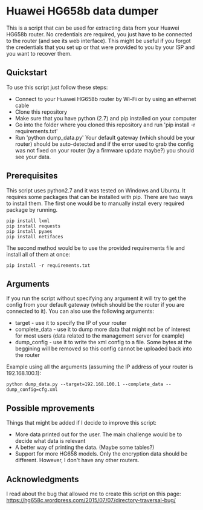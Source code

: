 # Huawei HG658b data dumper

This is a script that can be used for extracting data from your Huawei HG658b router.
No credentials are required, you just have to be connected to the router (and see its web interface).
This might be useful if you forgot the credentials that you set up or that were provided to you by your ISP and you want to recover them.

## Quickstart

To use this script just follow these steps:
* Connect to your Huawei HG658b router by Wi-Fi or by using an ethernet cable
* Clone this repository
* Make sure that you have python (2.7) and pip installed on your computer
* Go into the folder where you cloned this repository and run 'pip install -r requirements.txt'
* Run 'python dump_data.py'
Your default gateway (which should be your router) should be auto-detected and if the error used to grab the config was not fixed on your router (by a firmware update maybe?) you should see your data.

## Prerequisites

This script uses python2.7 and it was tested on Windows and Ubuntu.
It requires some packages that can be installed with pip. There are two ways to install them.
The first one would be to manually install every required package by running.
```
pip install lxml
pip install requests
pip install pyaes
pip install netifaces
```
The second method would be to use the provided requirements file and install all of them at once:
```
pip install -r requirements.txt
```

## Arguments

If you run the script without specifying any argument it will try to get the config from your default gateway (which should be the router if you are connected to it).
You can also use the following arguments:
* target - use it to specify the IP of your router
* complete_data - use it to dump more data that might not be of interest for most users (data related to the management server for example)
* dump_config - use it to write the xml config to a file. Some bytes at the beggining will be removed so this config cannot be uploaded back into the router

Example using all the arguments (assuming the IP address of your router is 192.168.100.1):
```
python dump_data.py --target=192.168.100.1 --complete_data --dump_config=cfg.xml
```

## Possible mprovements

Things that might be added if I decide to improve this script:
* More data printed out for the user. The main challenge would be to decide what data is relevant
* A better way of printing the data. (Maybe some tables?)
* Support for more HG658 models. Only the encryption data should be different. However, I don't have any other routers.

## Acknowledgments

I read about the bug that allowed me to create this script on this page: https://hg658c.wordpress.com/2015/07/07/directory-traversal-bug/
